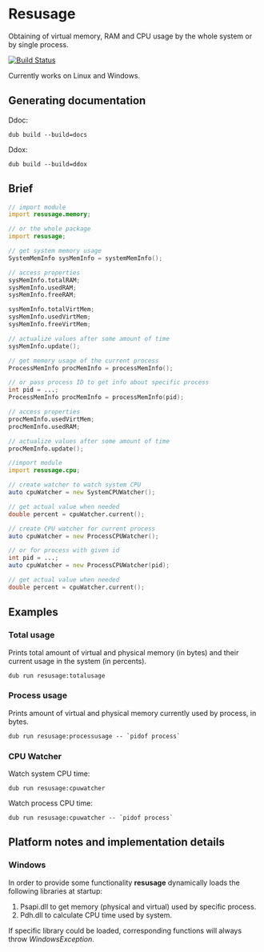 # Resusage

Obtaining of virtual memory, RAM and CPU usage by the whole system or by single process.

[![Build Status](https://travis-ci.org/MyLittleRobo/resusage.svg?branch=master)](https://travis-ci.org/MyLittleRobo/resusage)

Currently works on Linux and Windows.

## Generating documentation

Ddoc:

    dub build --build=docs
    
Ddox:

    dub build --build=ddox

## Brief

```d
// import module
import resusage.memory;

// or the whole package
import resusage;

// get system memory usage
SystemMemInfo sysMemInfo = systemMemInfo(); 

// access properties
sysMemInfo.totalRAM;
sysMemInfo.usedRAM;
sysMemInfo.freeRAM;

sysMemInfo.totalVirtMem;
sysMemInfo.usedVirtMem;
sysMemInfo.freeVirtMem;

// actualize values after some amount of time
sysMemInfo.update();

// get memory usage of the current process
ProcessMemInfo procMemInfo = processMemInfo();

// or pass process ID to get info about specific process
int pid = ...;
ProcessMemInfo procMemInfo = processMemInfo(pid);

// access properties
procMemInfo.usedVirtMem;
procMemInfo.usedRAM;

// actualize values after some amount of time
procMemInfo.update();

//import module
import resusage.cpu;

// create watcher to watch system CPU
auto cpuWatcher = new SystemCPUWatcher();

// get actual value when needed
double percent = cpuWatcher.current();

// create CPU watcher for current process
auto cpuWatcher = new ProcessCPUWatcher();

// or for process with given id
int pid = ...;
auto cpuWatcher = new ProcessCPUWatcher(pid);

// get actual value when needed
double percent = cpuWatcher.current();
```

## Examples

### Total usage

Prints total amount of virtual and physical memory (in bytes) and their current usage in the system (in percents).

    dub run resusage:totalusage 

### Process usage

Prints amount of virtual and physical memory currently used by process, in bytes.

    dub run resusage:processusage -- `pidof process`

### CPU Watcher

Watch system CPU time:

    dub run resusage:cpuwatcher

Watch process CPU time:

    dub run resusage:cpuwatcher -- `pidof process`

## Platform notes and implementation details

### Windows

In order to provide some functionality **resusage** dynamically loads the following libraries at startup:
 
1. Psapi.dll to get memory (physical and virtual) used by specific process.
2. Pdh.dll to calculate CPU time used by system.

If specific library could be loaded, corresponding functions will always throw *WindowsException*.
